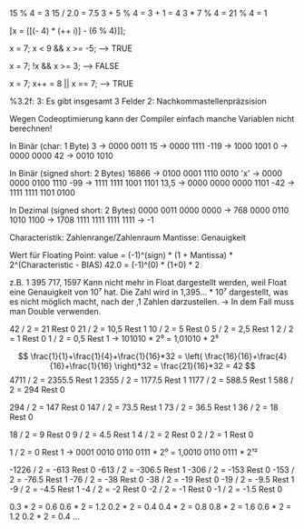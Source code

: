 15 % 4 = 3
15 / 2.0 = 7.5
3 + 5 % 4 = 3 + 1 = 4
3 \* 7 % 4 = 21 % 4 = 1

\[x = \[\[(- 4) \* (++ i)] - (6 % 4)]];

x = 7;
x < 9 && x >= -5; 
--> TRUE

x = 7;
!x && x >= 3;
--> FALSE

x = 7;
x++ = 8 || x == 7;
--> TRUE

%3.2f: 
3: Es gibt insgesamt 3 Felder
2: Nachkommastellenpräzsision

Wegen Codeoptimierung kann der Compiler einfach manche Variablen nicht berechnen!

In Binär (char: 1 Byte)
3 -> 0000 0011
15 -> 0000 1111
-119 -> 1000 1001
0 -> 0000 0000
42 -> 0010 1010

In Binär (signed short: 2 Bytes)
16866 -> 0100 0001 1110 0010
'x' -> 0000 0000 0100 1110
-99 -> 1111 1111 1001 1101
13,5 -> 0000 0000 0000 1101
-42 -> 1111 1111 1101 0100

In Dezimal (signed short: 2 Bytes)
0000 0011 0000 0000 -> 768
0000 0110 1010 1100 -> 1708
1111 1111 1111 1111 -> -1

Characteristik: Zahlenrange/Zahlenraum
Mantisse: Genauigkeit

Wert für Floating Point:
value = (-1)^(sign) \* (1 + Mantissa) \* 2^(Characteristic - BIAS)
42.0 = (-1)^(0) \* (1+0) \* 2

z.B. 1 395 717, 1597
Kann nicht mehr in Float dargestellt werden, weil Float eine Genauigkeit von 10⁷ hat. Die Zahl wird in 1,395... \* 10⁷ dargestellt, was es nicht möglich macht, nach der ,1 Zahlen darzustellen.
-> In dem Fall muss man Double verwenden.

42 / 2 = 21  Rest 0
21 / 2 = 10,5 Rest 1
10 / 2 = 5 Rest 0
5 / 2 = 2,5 Rest 1
2 / 2 = 1 Rest 0
1 / 2 = 0,5 Rest 1
-> 101010 \* 2⁰
= 1,01010 \* 2⁵

$$
\frac{1}{1}+\frac{1}{4}+\frac{1}{16}*32 =
\left( \frac{16}{16}+\frac{4}{16}+\frac{1}{16} \right)*32 = \frac{21}{16}*32 = 42
$$
4711 / 2 = 2355.5 Rest 1
2355 / 2 = 1177.5 Rest 1
1177 / 2 = 588.5 Rest 1
588 / 2 = 294 Rest 0

294 / 2 = 147 Rest 0
147 / 2 = 73.5 Rest 1
73 / 2 = 36.5 Rest 1
36 / 2 = 18 Rest 0

18 / 2 = 9 Rest 0
9 / 2 = 4.5 Rest 1
4 / 2 = 2 Rest 0
2 / 2 = 1 Rest 0

1 / 2 = 0 Rest 1
-> 0001 0010 0110 0111 \* 2⁰
= 1,0010 0110 0111 \* 2¹²

-1226 / 2 = -613 Rest 0
-613 / 2 = -306.5 Rest 1
-306 / 2 = -153 Rest 0
-153 / 2 = -76.5 Rest 1
-76 / 2 = -38 Rest 0
-38 / 2 = -19 Rest 0
-19 / 2 = -9.5 Rest 1
-9 / 2 = -4.5 Rest 1
-4 / 2 = -2 Rest 0
-2 / 2 = -1 Rest 0
-1 / 2 = -1.5 Rest 0

0.3 \* 2 = 0.6
0.6 \* 2 = 1.2
0.2 \* 2 = 0.4
0.4 \* 2 = 0.8
0.8 \* 2 = 1.6
0.6 \* 2 = 1.2
0.2 \* 2 = 0.4
...

